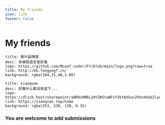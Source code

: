 ```yaml
---
title: My friends
icon: link
footer: false
---
```


# My friends

```component VPCard
title: 枫叶副博客
desc: 多编程语言爱好者
logo: https://github.com/MLeaf-coder/FY/blob/main/logo.png?raw=true
link: http://bk.fengyegf.cn/
background: rgba(194,31,48,1.00)
```

```component VPCard
title: xiaoqvan
desc: 好像什么都没有留下...
logo: https://dlink.host/sharepoint/aHR0cHM6Ly9tZW5taWFvY3ktbXkuc2hhcmVwb2ludC5jb20vOmk6L2cvcGVyc29uYWwveGlhb3F2YW5fMzY1X21lbmdhY2dfY29tL0VYV0U5TjAzS2tSS3ByRmZkd2JFVzJBQkVnaVN4ZFRyb1pLZ3c0T0RBMHdqZ0E.jpg
link: https://xiaoqvan.top/home
background: rgba(253, 230, 138, 0.15)
```

### You are welcome to add submissions
